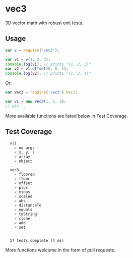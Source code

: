 # vec3

3D vector math with robust unit tests.

## Usage

```js
var v = require('vec3');

var v1 = v(1, 2, 3);
console.log(v1); // prints "(1, 2, 3)"
var v2 = v1.offset(0, 0, 1);
console.log(v2); // prints "(1, 2, 4)"
```

Or:

```js
var Vec3 = require('vec3').Vec3;

var v1 = new Vec3(1, 2, 3);
// etc...
```

More available functions are listed below in Test Coverage.

## Test Coverage

```
  v()
    ✓ no args 
    ✓ x, y, z 
    ✓ array 
    ✓ object 

  vec3
    ✓ floored 
    ✓ floor 
    ✓ offset 
    ✓ plus 
    ✓ minus 
    ✓ scaled 
    ✓ abs 
    ✓ distanceTo 
    ✓ equals 
    ✓ toString 
    ✓ clone 
    ✓ add 
    ✓ set 


  17 tests complete (4 ms)
```

More functions welcome in the form of pull requests.
